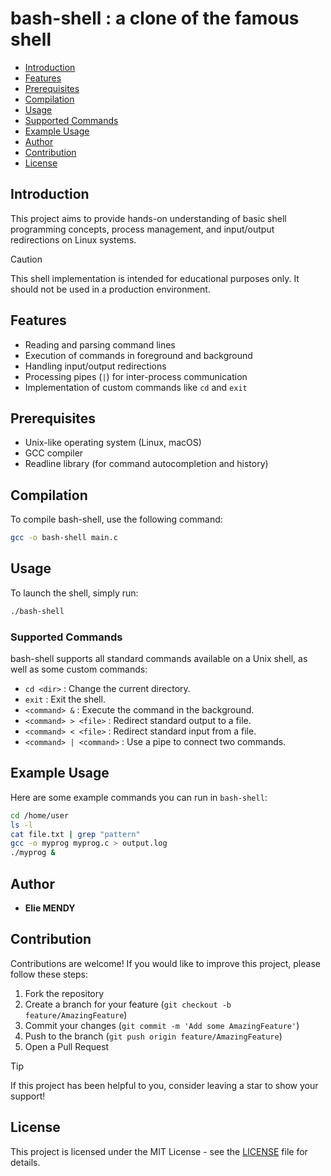 # bash-shell : a clone of the famous shell

- [Introduction](#introduction)
- [Features](#features)
- [Prerequisites](#prerequisites)
- [Compilation](#compilation)
- [Usage](#usage)
- [Supported Commands](#supported-commands)
- [Example Usage](#example-usage)
- [Author](#author)
- [Contribution](#contribution)
- [License](#license)


## Introduction

This project aims to provide hands-on understanding of basic shell programming concepts, process management, and input/output redirections on Linux systems.

> [!CAUTION]
> This shell implementation is intended for educational purposes only. 
> It should not be used in a production environment.

## Features

- Reading and parsing command lines
- Execution of commands in foreground and background
- Handling input/output redirections
- Processing pipes (`|`) for inter-process communication
- Implementation of custom commands like `cd` and `exit`

## Prerequisites

- Unix-like operating system (Linux, macOS)
- GCC compiler
- Readline library (for command autocompletion and history)

## Compilation

To compile bash-shell, use the following command:
```sh
gcc -o bash-shell main.c
```

## Usage

To launch the shell, simply run:
```sh
./bash-shell
```

### Supported Commands

bash-shell supports all standard commands available on a Unix shell, as well as some custom commands:
- `cd <dir>` : Change the current directory.
- `exit` : Exit the shell.
- `<command> &` : Execute the command in the background.
- `<command> > <file>` : Redirect standard output to a file.
- `<command> < <file>` : Redirect standard input from a file.
- `<command> | <command>` : Use a pipe to connect two commands.

## Example Usage

Here are some example commands you can run in `bash-shell`:

```sh
cd /home/user
ls -l
cat file.txt | grep "pattern"
gcc -o myprog myprog.c > output.log
./myprog &
```

## Author

- **Elie MENDY**

## Contribution

Contributions are welcome! If you would like to improve this project, please follow these steps:

1. Fork the repository
2. Create a branch for your feature (`git checkout -b feature/AmazingFeature`)
3. Commit your changes (`git commit -m 'Add some AmazingFeature'`)
4. Push to the branch (`git push origin feature/AmazingFeature`)
5. Open a Pull Request

> [!TIP]
> If this project has been helpful to you, consider leaving a star to show your support!

## License

This project is licensed under the MIT License - see the [LICENSE](LICENSE) file for details.

